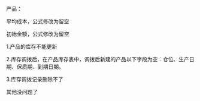 产品：

平均成本，公式修改为留空

初始金额，公式修改为留空



1.产品的库存不能更新

2.库存调拨后，在产品库存表中，调拨后新建的产品以下字段为空：仓位、生产日期、保质期、到期日期。

3.库存调拨记录删除不了



其他没问题了